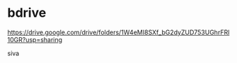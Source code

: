 # bdrive
https://drive.google.com/drive/folders/1W4eMI8SXf_bG2dyZUD753UGhrFRl10GR?usp=sharing




siva
